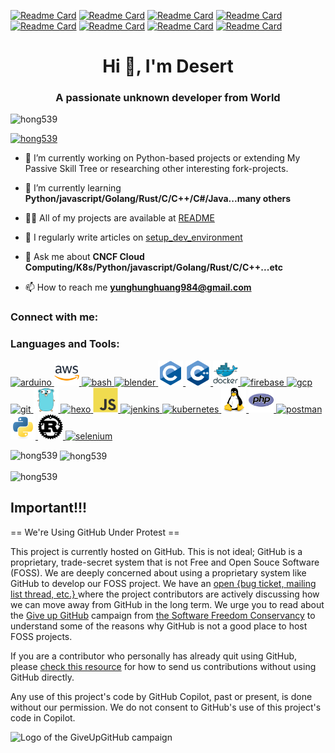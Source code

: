 [![Readme Card](https://github-readme-stats-two-green-53.vercel.app/api/pin/?username=hong539&repo=gohan&theme=dark)](https://github.com/hong539/gohan)
[![Readme Card](https://github-readme-stats-two-green-53.vercel.app/api/pin/?username=hong539&repo=local_library_website&theme=dark)](https://github.com/hong539/local_library_website)
[![Readme Card](https://github-readme-stats-two-green-53.vercel.app/api/pin/?username=hong539&repo=sauce_man&theme=dark)](https://github.com/hong539/sauce_man)
[![Readme Card](https://github-readme-stats-two-green-53.vercel.app/api/pin/?username=hong539&repo=acgbox_crawler&theme=dark)](https://github.com/hong539/acgbox_crawler)
[![Readme Card](https://github-readme-stats-two-green-53.vercel.app/api/pin/?username=hong539&repo=cloud_arch_notes&theme=dark)](https://github.com/hong539/cloud_arch_notes)
[![Readme Card](https://github-readme-stats-two-green-53.vercel.app/api/pin/?username=hong539&repo=coding_collects&theme=dark)](https://github.com/hong539/coding_collects)
[![Readme Card](https://github-readme-stats-two-green-53.vercel.app/api/pin/?username=hong539&repo=k8s_lab&theme=dark)](https://github.com/hong539/k8s_lab)
[![Readme Card](https://github-readme-stats-two-green-53.vercel.app/api/pin/?username=hong539&repo=ansible-qemu-kvm&theme=dark)](https://github.com/hong539/ansible-qemu-kvm)

<h1 align="center">Hi 👋, I'm Desert</h1>
<h3 align="center">A passionate unknown developer from World</h3>

<p align="left"> <img src="https://komarev.com/ghpvc/?username=hong539&label=Profile%20views&color=0e75b6&style=flat" alt="hong539" /> </p>

<p align="left"> <a href="https://github.com/ryo-ma/github-profile-trophy"><img src="https://github-profile-trophy.vercel.app/?username=hong539&theme=onedark" alt="hong539" /></a> </p>

- 🔭 I’m currently working on Python-based projects or extending My Passive Skill Tree or researching other interesting fork-projects.

- 🌱 I’m currently learning **Python/javascript/Golang/Rust/C/C++/C#/Java...many others**

- 👨‍💻 All of my projects are available at [README](https://github.com/hong539)

- 📝 I regularly write articles on [setup_dev_environment](https://github.com/hong539/setup_dev_environment)

- 💬 Ask me about **CNCF Cloud Computing/K8s/Python/javascript/Golang/Rust/C/C++...etc**

- 📫 How to reach me **yunghunghuang984@gmail.com**

<h3 align="left">Connect with me:</h3>
<p align="left">
</p>

<h3 align="left">Languages and Tools:</h3>
<p align="left"> <a href="https://www.arduino.cc/" target="_blank" rel="noreferrer"> <img src="https://cdn.worldvectorlogo.com/logos/arduino-1.svg" alt="arduino" width="40" height="40"/> </a> <a href="https://aws.amazon.com" target="_blank" rel="noreferrer"> <img src="https://raw.githubusercontent.com/devicons/devicon/master/icons/amazonwebservices/amazonwebservices-original-wordmark.svg" alt="aws" width="40" height="40"/> </a> <a href="https://www.gnu.org/software/bash/" target="_blank" rel="noreferrer"> <img src="https://www.vectorlogo.zone/logos/gnu_bash/gnu_bash-icon.svg" alt="bash" width="40" height="40"/> </a> <a href="https://www.blender.org/" target="_blank" rel="noreferrer"> <img src="https://download.blender.org/branding/community/blender_community_badge_white.svg" alt="blender" width="40" height="40"/> </a> <a href="https://www.cprogramming.com/" target="_blank" rel="noreferrer"> <img src="https://raw.githubusercontent.com/devicons/devicon/master/icons/c/c-original.svg" alt="c" width="40" height="40"/> </a> <a href="https://www.w3schools.com/cpp/" target="_blank" rel="noreferrer"> <img src="https://raw.githubusercontent.com/devicons/devicon/master/icons/cplusplus/cplusplus-original.svg" alt="cplusplus" width="40" height="40"/> </a> <a href="https://www.docker.com/" target="_blank" rel="noreferrer"> <img src="https://raw.githubusercontent.com/devicons/devicon/master/icons/docker/docker-original-wordmark.svg" alt="docker" width="40" height="40"/> </a> <a href="https://firebase.google.com/" target="_blank" rel="noreferrer"> <img src="https://www.vectorlogo.zone/logos/firebase/firebase-icon.svg" alt="firebase" width="40" height="40"/> </a> <a href="https://cloud.google.com" target="_blank" rel="noreferrer"> <img src="https://www.vectorlogo.zone/logos/google_cloud/google_cloud-icon.svg" alt="gcp" width="40" height="40"/> </a> <a href="https://git-scm.com/" target="_blank" rel="noreferrer"> <img src="https://www.vectorlogo.zone/logos/git-scm/git-scm-icon.svg" alt="git" width="40" height="40"/> </a> <a href="https://golang.org" target="_blank" rel="noreferrer"> <img src="https://raw.githubusercontent.com/devicons/devicon/master/icons/go/go-original.svg" alt="go" width="40" height="40"/> </a> <a href="hexo.io/" target="_blank" rel="noreferrer"> <img src="https://www.vectorlogo.zone/logos/hexoio/hexoio-icon.svg" alt="hexo" width="40" height="40"/> </a> <a href="https://developer.mozilla.org/en-US/docs/Web/JavaScript" target="_blank" rel="noreferrer"> <img src="https://raw.githubusercontent.com/devicons/devicon/master/icons/javascript/javascript-original.svg" alt="javascript" width="40" height="40"/> </a> <a href="https://www.jenkins.io" target="_blank" rel="noreferrer"> <img src="https://www.vectorlogo.zone/logos/jenkins/jenkins-icon.svg" alt="jenkins" width="40" height="40"/> </a> <a href="https://kubernetes.io" target="_blank" rel="noreferrer"> <img src="https://www.vectorlogo.zone/logos/kubernetes/kubernetes-icon.svg" alt="kubernetes" width="40" height="40"/> </a> <a href="https://www.linux.org/" target="_blank" rel="noreferrer"> <img src="https://raw.githubusercontent.com/devicons/devicon/master/icons/linux/linux-original.svg" alt="linux" width="40" height="40"/> </a> <a href="https://www.php.net" target="_blank" rel="noreferrer"> <img src="https://raw.githubusercontent.com/devicons/devicon/master/icons/php/php-original.svg" alt="php" width="40" height="40"/> </a> <a href="https://postman.com" target="_blank" rel="noreferrer"> <img src="https://www.vectorlogo.zone/logos/getpostman/getpostman-icon.svg" alt="postman" width="40" height="40"/> </a> <a href="https://www.python.org" target="_blank" rel="noreferrer"> <img src="https://raw.githubusercontent.com/devicons/devicon/master/icons/python/python-original.svg" alt="python" width="40" height="40"/> </a> <a href="https://www.rust-lang.org" target="_blank" rel="noreferrer"> <img src="https://raw.githubusercontent.com/devicons/devicon/master/icons/rust/rust-plain.svg" alt="rust" width="40" height="40"/> </a> <a href="https://www.selenium.dev" target="_blank" rel="noreferrer"> <img src="https://raw.githubusercontent.com/detain/svg-logos/780f25886640cef088af994181646db2f6b1a3f8/svg/selenium-logo.svg" alt="selenium" width="40" height="40"/> </a> </p>

<p><img align="left" src="https://github-readme-stats-two-green-53.vercel.app/api/top-langs?username=hong539&show_icons=true&locale=en&layout=compact&theme=dark&langs_count=10" alt="hong539" /></p>

<p>&nbsp;<img align="center" src="https://github-readme-stats-two-green-53.vercel.app/api?username=hong539&show_icons=true&locale=en&theme=dark" alt="hong539" /></p>

<p><img align="center" src="https://github-readme-streak-stats.herokuapp.com/?user=hong539&theme=dark" alt="hong539" /></p>

## Important!!!

== We're Using GitHub Under Protest ==

This project is currently hosted on GitHub.  This is not ideal; GitHub is a
proprietary, trade-secret system that is not Free and Open Souce Software
(FOSS).  We are deeply concerned about using a proprietary system like GitHub
to develop our FOSS project.  We have an
[open {bug ticket, mailing list thread, etc.} ](INSERT_LINK) where the
project contributors are actively discussing how we can move away from GitHub
in the long term.  We urge you to read about the
[Give up GitHub](https://GiveUpGitHub.org) campaign from
[the Software Freedom Conservancy](https://sfconservancy.org) to understand
some of the reasons why GitHub is not a good place to host FOSS projects.

If you are a contributor who personally has already quit using GitHub, please
[check this resource](INSERT_LINK) for how to send us contributions without
using GitHub directly.

Any use of this project's code by GitHub Copilot, past or present, is done
without our permission.  We do not consent to GitHub's use of this project's
code in Copilot.

![Logo of the GiveUpGitHub campaign](https://sfconservancy.org/img/GiveUpGitHub.png)
